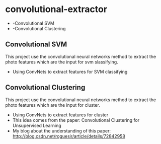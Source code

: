 # convolutional-extractor
- -Convolutional SVM
- -Convolutional Clustering

## Convolutional SVM
This project use the convolutional neural networks method to extract the photo features which are the input for svm slassifying.
- Using ConvNets to extract features for SVM classifying

## Convolutional Clustering
This project use the convolutional neural networks method to extract the photo features which are the input for cluster.
- Using ConvNets to extract features for cluster
- This idea comes from the paper: Convolutional Clustering for Unsupervised Learning
- My blog about the understanding of this paper: http://blog.csdn.net/roguesir/article/details/72842958 


